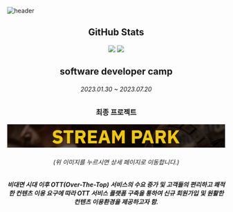 ![header](https://capsule-render.vercel.app/api?type=waving&color=auto&height=300&section=header&text=Se-hyun%20Kim&fontSize=90)

<div align="center">
 <h2>GitHub Stats</h2>
    <div>
        <img src="https://github-readme-stats.vercel.app/api?username=kim333333d&show_icons=true">
        <img src=https://github-readme-stats.vercel.app/api/top-langs/?username=kim333333d>
    </div>
</div>

<div align="center">
    <h2>software developer camp</h2>
    <h6>2023.01.30 ~ 2023.07.20</h6>
    <h3>최종 프로젝트</h3>
    <a href="https://github.com/kim333333d/Last-project-stream-park">
        <img src="./images/streamparkLogo.png" width="700">
    </a>
    <h6>(위 이미지를 누르시면 상세 페이지로 이동합니다.)<h6>
    <h5>비대면 시대 이후 OTT(Over-The-Top) 서비스의 수요 증가 및 고객들의 편리하고 쾌적한 컨텐츠 이용 요구에 따라 OTT 서비스 플랫폼 구축을 통하여 신규 회원가입 및 원활한 컨텐츠 이용환경을 제공하고자 함. </h5>
</div>
<!-- ### Hi there 👋 -->


<!--
**kim333333d/kim333333d** is a ✨ _special_ ✨ repository because its `README.md` (this file) appears on your GitHub profile.

Here are some ideas to get you started:

- 🔭 I’m currently working on ...
- 🌱 I’m currently learning ...
- 👯 I’m looking to collaborate on ...
- 🤔 I’m looking for help with ...
- 💬 Ask me about ...
- 📫 How to reach me: ...
- 😄 Pronouns: ...
- ⚡ Fun fact: ...
-->
